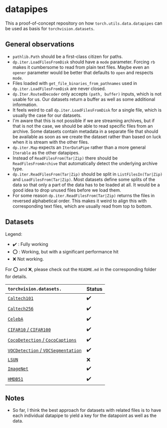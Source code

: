 # datapipes

This a proof-of-concept repository on how `torch.utils.data.datapipes` can be used as basis for `torchvision.datasets`.

## General observations

- `pathlib.Path` should be a first-class citizen for paths.
- `dp.iter.LoadFilesFromDisk` should have a `mode` parameter. Forcing `rb` makes it cumbersome to read from plain text 
  files. Maybe even an `opener` parameter would be better that defaults to `open` and respects `mode`.
- Files loaded with `get_file_binaries_from_pathnames` used in `dp.iter.LoadFilesFromDisk` are never closed.
- `dp.Iter.RoutedDecoder` only accepts `(path, buffer)` inputs, which is not usable for us. Our datasets return a 
  buffer as well as some additional information.
- It feels weird to call `dp.iter.LoadFilesFromDisk` for a single file, which is usually the case for our datasets.
- I'm aware that this is not possible if we are streaming archives, but if that is not the case, we should be able to 
  read specific files from an archive. Some datasets contain metadata in a separate file that should be available as 
  soon as we create the dataset rather than based on luck when it is stream with the other files.
- `dp.iter.Map` expects an `IterDataPipe` rather than a more general `Iterable` as the other datapipes.
- Instead of `ReadFilesFrom(Tar|Zip)` there should be `ReadFilesFromArchive` that automatically detect the underlying archive type.
- `dp.iter.ReadFilesFrom(Tar|Zip)` should be split in `ListFilesIn(Tar|Zip)` and `LoadFilesFrom(Tar|Zip)`. Most datasets define some splits of the data so that only a part of the data has to be loaded at all. It would be a good idea to drop unused files before we load them.
- For some reason `dp.iter.ReadFilesFrom(Tar|Zip)` returns the files in reversed alphabetical order. This makes it weird to align this with corresponding text files, which are usually read from top to bottom.

## Datasets

Legend:

- :heavy_check_mark: : Fully working
- :o: : Working, but with a significant performance hit
- :x: Not working.

For :o: and :x:, please check out the `README.md` in the corresponding folder for details.

| `torchvision.datasets.`                    | Status             |
|:-------------------------------------------|--------------------|
| [`Caltech101`](caltech101/)                | :heavy_check_mark: |
| [`Caltech256`](caltech256/)                | :heavy_check_mark: |
| [`CelebA`](celeba/)                        | :heavy_check_mark: |
| [`CIFAR10` / `CIFAR100`](cifar/)           | :heavy_check_mark: |
| [`CocoDetection` / `CocoCaptions`](coco/)  | :heavy_check_mark: |
| [`VOCDetection` / `VOCSegmentation`](voc/) | :heavy_check_mark: |
| [`LSUN`](lsun/)                            | :x:                |
| [`ImageNet`](imagenet/)                    | :heavy_check_mark: |
| [`HMDB51`](hmdb51/)                        | :heavy_check_mark: |

## Notes

- So far, I think the best approach for datasets with related files is to have each individual datapipe to yield a key for the datapoint as well as the data.